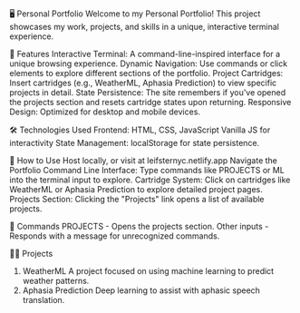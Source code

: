 🖥️ Personal Portfolio
Welcome to my Personal Portfolio! This project showcases my work, projects, and skills in a unique, interactive terminal experience.

📂 Features
Interactive Terminal: A command-line-inspired interface for a unique browsing experience.
Dynamic Navigation: Use commands or click elements to explore different sections of the portfolio.
Project Cartridges: Insert cartridges (e.g., WeatherML, Aphasia Prediction) to view specific projects in detail.
State Persistence: The site remembers if you've opened the projects section and resets cartridge states upon returning.
Responsive Design: Optimized for desktop and mobile devices.

🛠️ Technologies Used
Frontend:
HTML, CSS, JavaScript
Vanilla JS for interactivity
State Management:
localStorage for state persistence.

🚀 How to Use
Host locally, or visit at leifsternyc.netlify.app
Navigate the Portfolio
Command Line Interface:
Type commands like PROJECTS or ML into the terminal input to explore.
Cartridge System:
Click on cartridges like WeatherML or Aphasia Prediction to explore detailed project pages.
Projects Section:
Clicking the "Projects" link opens a list of available projects.

📑 Commands
PROJECTS - Opens the projects section.
Other inputs - Responds with a message for unrecognized commands.

🧑‍💻 Projects
1. WeatherML
A project focused on using machine learning to predict weather patterns.
2. Aphasia Prediction
Deep learning to assist with aphasic speech translation.
